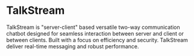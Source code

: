 # TalkStream
TalkStream is "server-client" based versatile two-way communication chatbot designed for seamless interaction between server and client or between clients. Built with a focus on efficiency and security. TalkStream deliver real-time messaging and robust performance.
